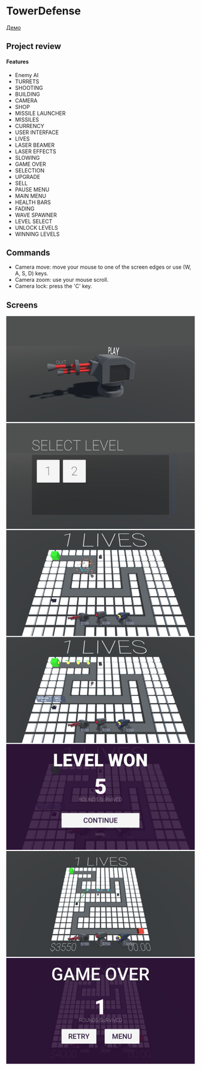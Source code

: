 # TowerDefense

[Демо](https://moscaluconstantin.github.io/Tower-Defense/index.html)

## Project review

#### Features

- Enemy AI
- TURRETS
- SHOOTING
- BUILDING
- CAMERA
- SHOP
- MISSILE LAUNCHER
- MISSILES
- CURRENCY
- USER INTERFACE
- LIVES
- LASER BEAMER
- LASER EFFECTS
- SLOWING
- GAME OVER
- SELECTION
- UPGRADE
- SELL
- PAUSE MENU
- MAIN MENU
- HEALTH BARS
- FADING
- WAVE SPAWNER
- LEVEL SELECT
- UNLOCK LEVELS
- WINNING LEVELS

## Commands

- Camera move: move your mouse to one of the screen edges or use (W, A, S, D) keys.
- Camera zoom: use your mouse scroll.
- Camera lock: press the 'C' key.

## Screens

![](./Screens/1.JPG)
![](./Screens/2.JPG)
![](./Screens/3.JPG)
![](./Screens/4.JPG)
![](./Screens/5.JPG)
![](./Screens/6.JPG)
![](./Screens/7.JPG)
